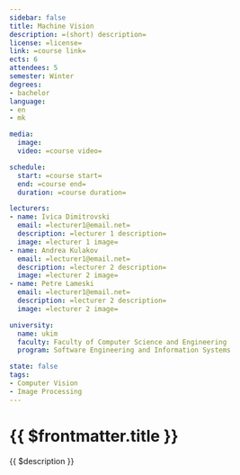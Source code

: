 ```yaml
---
sidebar: false
title: Machine Vision
description: =(short) description=
license: =license=
link: =course link=
ects: 6
attendees: 5
semester: Winter
degrees:
- bachelor
language:
- en
- mk

media:
  image: 
  video: =course video=

schedule:
  start: =course start=
  end: =course end=
  duration: =course duration=

lecturers:
- name: Ivica Dimitrovski
  email: =lecturer1@email.net=
  description: =lecturer 1 description=
  image: =lecturer 1 image=
- name: Andrea Kulakov
  email: =lecturer1@email.net=
  description: =lecturer 2 description=
  image: =lecturer 2 image=
- name: Petre Lameski
  email: =lecturer1@email.net=
  description: =lecturer 2 description=
  image: =lecturer 2 image=

university:
  name: ukim
  faculty: Faculty of Computer Science and Engineering
  program: Software Engineering and Information Systems

state: false
tags:
- Computer Vision
- Image Processing
---
```


# {{ $frontmatter.title }}

{{ $description }}

